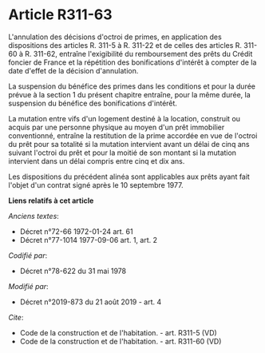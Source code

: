 # Article R311-63

L'annulation des décisions d'octroi de primes, en application des dispositions des articles R. 311-5 à R. 311-22 et de celles
des articles R. 311-60 à R. 311-62, entraîne l'exigibilité du remboursement des prêts du Crédit foncier de France et la
répétition des bonifications d'intérêt à compter de la date d'effet de la décision d'annulation. 

La suspension du bénéfice des primes dans les conditions et pour la durée prévue à la section 1 du présent chapitre entraîne,
pour la même durée, la suspension du bénéfice des bonifications d'intérêt. 

La mutation entre vifs d'un logement destiné à la location, construit ou acquis par une personne physique au moyen d'un prêt
immobilier conventionné, entraîne la restitution de la prime accordée en vue de l'octroi du prêt pour sa totalité si la
mutation intervient avant un délai de cinq ans suivant l'octroi du prêt et pour la moitié de son montant si la mutation
intervient dans un délai compris entre cinq et dix ans. 

Les dispositions du précédent alinéa sont applicables aux prêts ayant fait l'objet d'un contrat signé après le 10 septembre
1977.

**Liens relatifs à cet article**

_Anciens textes_:

  - Décret n°72-66 1972-01-24 art. 61
  - Décret n°77-1014 1977-09-06 art. 1, art. 2

_Codifié par_:

  - Décret n°78-622 du 31 mai 1978

_Modifié par_:

  - Décret n°2019-873 du 21 août 2019 - art. 4

_Cite_:

  - Code de la construction et de l'habitation. - art. R311-5 (VD)
  - Code de la construction et de l'habitation. - art. R311-60 (VD)
